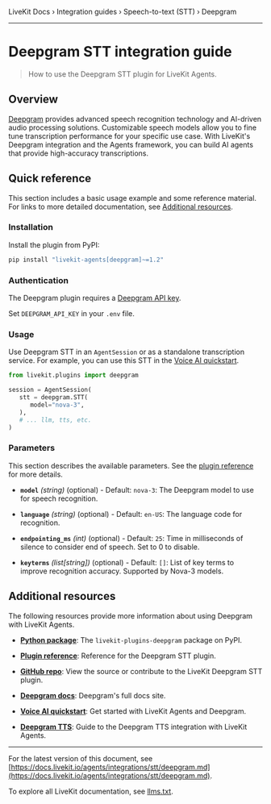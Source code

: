 LiveKit Docs › Integration guides › Speech-to-text (STT) › Deepgram

---

# Deepgram STT integration guide

> How to use the Deepgram STT plugin for LiveKit Agents.

## Overview

[Deepgram](https://deepgram.com/) provides advanced speech recognition technology and AI-driven audio processing solutions. Customizable speech models allow you to fine tune transcription performance for your specific use case. With LiveKit's Deepgram integration and the Agents framework, you can build AI agents that provide high-accuracy transcriptions.

## Quick reference

This section includes a basic usage example and some reference material. For links to more detailed documentation, see [Additional resources](#additional-resources).

### Installation

Install the plugin from PyPI:

```bash
pip install "livekit-agents[deepgram]~=1.2"

```

### Authentication

The Deepgram plugin requires a [Deepgram API key](https://console.deepgram.com/).

Set `DEEPGRAM_API_KEY` in your `.env` file.

### Usage

Use Deepgram STT in an `AgentSession` or as a standalone transcription service. For example, you can use this STT in the [Voice AI quickstart](https://docs.livekit.io/agents/start/voice-ai.md).

```python
from livekit.plugins import deepgram

session = AgentSession(
   stt = deepgram.STT(
      model="nova-3",
   ),
   # ... llm, tts, etc.
)

```

### Parameters

This section describes the available parameters. See the [plugin reference](https://docs.livekit.io/reference/python/v1/livekit/plugins/deepgram/index.html.md#livekit.plugins.deepgram.STT) for more details.

- **`model`** _(string)_ (optional) - Default: `nova-3`: The Deepgram model to use for speech recognition.

- **`language`** _(string)_ (optional) - Default: `en-US`: The language code for recognition.

- **`endpointing_ms`** _(int)_ (optional) - Default: `25`: Time in milliseconds of silence to consider end of speech. Set to 0 to disable.

- **`keyterms`** _(list[string])_ (optional) - Default: `[]`: List of key terms to improve recognition accuracy. Supported by Nova-3 models.

## Additional resources

The following resources provide more information about using Deepgram with LiveKit Agents.

- **[Python package](https://pypi.org/project/livekit-plugins-deepgram/)**: The `livekit-plugins-deepgram` package on PyPI.

- **[Plugin reference](https://docs.livekit.io/reference/python/v1/livekit/plugins/deepgram/index.html.md#livekit.plugins.deepgram.STT)**: Reference for the Deepgram STT plugin.

- **[GitHub repo](https://github.com/livekit/agents/tree/main/livekit-plugins/livekit-plugins-deepgram)**: View the source or contribute to the LiveKit Deepgram STT plugin.

- **[Deepgram docs](https://developers.deepgram.com/docs)**: Deepgram's full docs site.

- **[Voice AI quickstart](https://docs.livekit.io/agents/start/voice-ai.md)**: Get started with LiveKit Agents and Deepgram.

- **[Deepgram TTS](https://docs.livekit.io/agents/integrations/tts/deepgram.md)**: Guide to the Deepgram TTS integration with LiveKit Agents.

---


For the latest version of this document, see [https://docs.livekit.io/agents/integrations/stt/deepgram.md](https://docs.livekit.io/agents/integrations/stt/deepgram.md).

To explore all LiveKit documentation, see [llms.txt](https://docs.livekit.io/llms.txt).